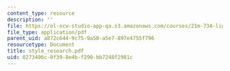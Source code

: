 ```yaml
---
content_type: resource
description: ''
file: https://ol-ocw-studio-app-qa.s3.amazonaws.com/courses/21m-734-lighting-design-for-the-theatre-fall-2003/0273496c0f398e4bf290bb7248f2981c_style_research.pdf
file_type: application/pdf
parent_uid: a872c644-9c75-9a50-a5e7-897e4755f796
resourcetype: Document
title: style_research.pdf
uid: 0273496c-0f39-8e4b-f290-bb7248f2981c
---
```

